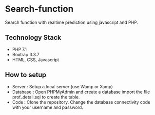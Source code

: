 # Search-function
Search function with realtime prediction using javascript and PHP.

## Technology Stack
- PHP 7.1
- Bootrap 3.3.7
- HTML, CSS, Javascript

## How to setup
- Server : Setup a local server (use Wamp or Xamp)
- Database : Open PHPMyAdmin and create a database import the file prof_detail.sql to create the table.
- Code : Clone the repository. Change the database connectivity code with your username and password.
